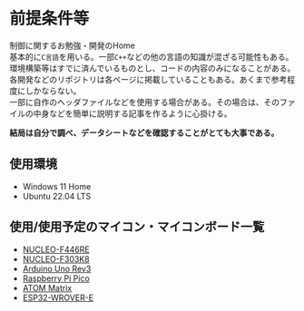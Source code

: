 # 前提条件等

制御に関するお勉強・開発のHome  
基本的に`C言語`を用いる。一部`C++`などの他の言語の知識が混ざる可能性もある。環境構築等はすでに済んでいるものとし、コードの内容のみになることがある。  
各開発などのリポジトリは各ページに掲載していることもある。あくまで参考程度にしかならない。  
一部に自作のヘッダファイルなどを使用する場合がある。その場合は、そのファイルの中身などを簡単に説明する記事を作るように心掛ける。  

**結局は自分で調べ、データシートなどを確認することがとても大事である。**  

## 使用環境

* Windows 11 Home  
* Ubuntu 22.04 LTS  

## 使用/使用予定のマイコン・マイコンボード一覧  

* [NUCLEO-F446RE](https://akizukidenshi.com/catalog/g/g110176/)  
* [NUCLEO-F303K8](https://akizukidenshi.com/catalog/g/g110172/)  
* [Arduino Uno Rev3](https://akizukidenshi.com/catalog/g/g107385/)  
* [Raspberry Pi Pico](https://akizukidenshi.com/catalog/g/g116132/)  
* [ATOM Matrix](https://akizukidenshi.com/catalog/g/g117215/)  
* [ESP32-WROVER-E](https://akizukidenshi.com/catalog/g/g115674/)  
